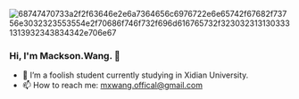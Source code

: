 ![68747470733a2f2f63646e2e6a7364656c6976722e6e65742f67682f73756e3032323553554e2f70686f746f732f696d616765732f3230323131303331313932343834342e706e67](https://user-images.githubusercontent.com/77717297/190310937-aded4e6e-a7a8-436e-bb92-24eadfb508e6.png)

### Hi, I'm Mackson.Wang. 👋
- 🌱 I’m a foolish student currently studying in Xidian University.
- 📫 How to reach me: mxwang.offical@gmail.com




<!--
**Dreameta/Dreameta** is a ✨ _special_ ✨ repository because its `README.md` (this file) appears on your GitHub profile.

Here are some ideas to get you started:

- 🔭 I’m currently working on ...
- 🌱 I’m currently learning ...
- 👯 I’m looking to collaborate on ...
- 🤔 I’m looking for help with ...
- 💬 Ask me about ...
- 📫 How to reach me: ...
- 😄 Pronouns: ...
- ⚡ Fun fact: ...
-->
